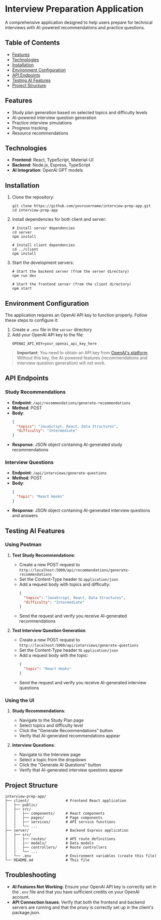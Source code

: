 # Interview Preparation Application

A comprehensive application designed to help users prepare for technical interviews with AI-powered recommendations and practice questions.

## Table of Contents

- [Features](#features)
- [Technologies](#technologies)
- [Installation](#installation)
- [Environment Configuration](#environment-configuration)
- [API Endpoints](#api-endpoints)
- [Testing AI Features](#testing-ai-features)
- [Project Structure](#project-structure)

## Features

- Study plan generation based on selected topics and difficulty levels
- AI-powered interview question generation
- Practice interview simulations
- Progress tracking
- Resource recommendations

## Technologies

- **Frontend**: React, TypeScript, Material-UI
- **Backend**: Node.js, Express, TypeScript
- **AI Integration**: OpenAI GPT models

## Installation

1. Clone the repository:

   ```
   git clone https://github.com/yourusername/interview-prep-app.git
   cd interview-prep-app
   ```

2. Install dependencies for both client and server:

   ```
   # Install server dependencies
   cd server
   npm install

   # Install client dependencies
   cd ../client
   npm install
   ```

3. Start the development servers:

   ```
   # Start the backend server (from the server directory)
   npm run dev

   # Start the frontend server (from the client directory)
   npm start
   ```

## Environment Configuration

The application requires an OpenAI API key to function properly. Follow these steps to configure it:

1. Create a `.env` file in the `server` directory
2. Add your OpenAI API key to the file:
   ```
   OPENAI_API_KEY=your_openai_api_key_here
   ```

> **Important**: You need to obtain an API key from [OpenAI's platform](https://platform.openai.com/). Without this key, the AI-powered features (recommendations and interview question generation) will not work.

## API Endpoints

### Study Recommendations

- **Endpoint**: `/api/recommendations/generate-recommendations`
- **Method**: POST
- **Body**:
  ```json
  {
    "topics": "JavaScript, React, Data Structures",
    "difficulty": "Intermediate"
  }
  ```
- **Response**: JSON object containing AI-generated study recommendations

### Interview Questions

- **Endpoint**: `/api/interviews/generate-questions`
- **Method**: POST
- **Body**:
  ```json
  {
    "topic": "React Hooks"
  }
  ```
- **Response**: JSON object containing AI-generated interview questions and answers

## Testing AI Features

### Using Postman

1. **Test Study Recommendations**:

   - Create a new POST request to `http://localhost:5000/api/recommendations/generate-recommendations`
   - Set the Content-Type header to `application/json`
   - Add a request body with topics and difficulty:
     ```json
     {
       "topics": "JavaScript, React, Data Structures",
       "difficulty": "Intermediate"
     }
     ```
   - Send the request and verify you receive AI-generated recommendations

2. **Test Interview Question Generation**:
   - Create a new POST request to `http://localhost:5000/api/interviews/generate-questions`
   - Set the Content-Type header to `application/json`
   - Add a request body with the topic:
     ```json
     {
       "topic": "React Hooks"
     }
     ```
   - Send the request and verify you receive AI-generated interview questions

### Using the UI

1. **Study Recommendations**:

   - Navigate to the Study Plan page
   - Select topics and difficulty level
   - Click the "Generate Recommendations" button
   - Verify that AI-generated recommendations appear

2. **Interview Questions**:
   - Navigate to the Interview page
   - Select a topic from the dropdown
   - Click the "Generate AI Questions" button
   - Verify that AI-generated interview questions appear

## Project Structure

```
interview-prep-app/
├── client/                 # Frontend React application
│   ├── public/
│   ├── src/
│   │   ├── components/     # React components
│   │   ├── pages/          # Page components
│   │   ├── services/       # API service functions
│   │   └── ...
├── server/                 # Backend Express application
│   ├── src/
│   │   ├── routes/         # API route definitions
│   │   ├── models/         # Data models
│   │   ├── controllers/    # Route controllers
│   │   └── ...
│   └── .env                # Environment variables (create this file)
└── README.md               # This file
```

## Troubleshooting

- **AI Features Not Working**: Ensure your OpenAI API key is correctly set in the `.env` file and that you have sufficient credits on your OpenAI account.
- **API Connection Issues**: Verify that both the frontend and backend servers are running and that the proxy is correctly set up in the client's package.json.
